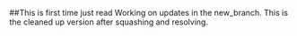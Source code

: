 ##This is first time
just read
Working on updates in the new_branch.
This is the cleaned up version after squashing and resolving.
